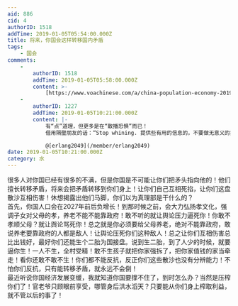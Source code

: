 ```yaml
---
aid: 886
cid: 4
authorID: 1518
addTime: 2019-01-05T05:54:00.000Z
title: 将来，你国会这样转移国内矛盾
tags:
    - 国会
comments:
    -
        authorID: 1518
        addTime: 2019-01-05T05:58:00.000Z
        content: >-
            [https://www.voachinese.com/a/china-population-economy-20190104/4728710.html](https://www.voachinese.com/a/china-population-economy-20190104/4728710.html)
    -
        authorID: 1227
        addTime: 2019-01-05T10:21:00.000Z
        content: |-
            有“点”道理，但更多是在“散播恐惧”而已！  
            借用隔壁朋友的话：“Stop whining. 提供些有用的信息的，不要做无意义的抱怨。”

            @[erlang2049](/member/erlang2049)
date: 2019-01-05T10:21:00.000Z
category: 水
---
```


很多人对你国已经有很多的不满，但是你国是不可能让你们把矛头指向他的！他们擅长转移矛盾，将来会把矛盾转移到你们身上！让你们自己互相死掐，让你们这盘散沙互相伤害！休想揭露出他们马脚，你们以为真理部是干什么的？  
首先，你国人口会在2027年前后负增长！到那时候之前，会大力弘扬孝文化，强调子女对父母的孝，养老不能不能靠政府！敢不听的就让舆论压力逼死你！你敢不孝顺父母？就让舆论骂死你！总之就是你必须要给父母养老，绝对不能靠政府，敢说养老要靠政府的人都是敌人！让舆论压死你们这种敌人！总之让你们互相伤害总比出钱好，最好你们还能生个二胎为国接盘。说到生二胎，到了人少的时候，就要逼你生！一人不生，全村受精！敢不生孩子就把你家强拆了，把你家值钱的家当牵走！看你还敢不敢不生！你们都不能反抗，反正你们这些散沙也没有分辨能力！不怕你们反抗，只有能转移矛盾，就永远不会倒！  
最近听说你国经济发展变缓，我就知道你国要撑不住了，到时怎么办？当然是压榨你们了！官老爷只顾眼前享受，哪管身后洪水滔天？只要能从你们身上榨取利益，就不管以后的事了！

